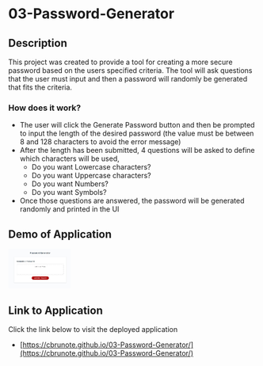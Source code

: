 # 03-Password-Generator
## Description
This project was created to provide a tool for creating a more secure password based on the users specified criteria. The tool will ask questions that the user must input and then a password will randomly be generated that fits the criteria.

### How does it work?
- The user will click the Generate Password button and then be prompted to input the length of the desired password (the value must be between 8 and 128 characters to avoid the error message)
- After the length has been submitted, 4 questions will be asked to define which characters will be used,
    - Do you want Lowercase characters?
    - Do you want Uppercase characters?
    - Do you want Numbers?
    - Do you want Symbols?
- Once those questions are answered, the password will be generated randomly and printed in the UI

## Demo of Application

 <img src="Assets\images\PasswordGenerator.JPG" width=25%>

## Link to Application

Click the link below to visit the deployed application

- [https://cbrunote.github.io/03-Password-Generator/](https://cbrunote.github.io/03-Password-Generator/)